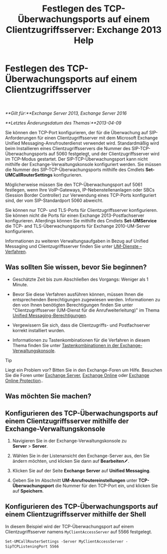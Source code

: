 ﻿---
title: 'Festlegen des TCP-Überwachungsports auf einem Clientzugriffsserver: Exchange 2013 Help'
TOCTitle: Festlegen des TCP-Überwachungsports auf einem Clientzugriffsserver
ms:assetid: 5f48f21a-d8d4-48b2-868f-9a3647693841
ms:mtpsurl: https://technet.microsoft.com/de-de/library/JJ673530(v=EXCHG.150)
ms:contentKeyID: 50554826
ms.date: 04/24/2018
mtps_version: v=EXCHG.150
ms.translationtype: HT
---

# Festlegen des TCP-Überwachungsports auf einem Clientzugriffsserver

 

_**Gilt für:**Exchange Server 2013, Exchange Server 2016_

_**Letztes Änderungsdatum des Themas:**2013-04-09_

Sie können den TCP-Port konfigurieren, der für die Überwachung auf SIP-Anforderungen für einen Clientzugriffsserver mit dem Microsoft Exchange Unified Messaging-Anrufrouterdienst verwendet wird. Standardmäßig wird beim Installieren eines Clientzugriffsservers die Nummer des SIP-TCP-Überwachungsports auf 5060 festgelegt, und der Clientzugriffsserver wird im TCP-Modus gestartet. Der SIP-TCP-Überwachungsport kann nicht mithilfe der Exchange-Verwaltungskonsole konfiguriert werden. Sie müssen die Nummer des SIP-TCP-Überwachungsports mithilfe des Cmdlets **Set-UMCallRouterSettings** konfigurieren.

Möglicherweise müssen Sie den TCP-Überwachungsport auf 5061 festlegen, wenn Ihre VoIP-Gateways, IP-Nebenstellenanlagen oder SBCs (Session Border Controller) zur Verwendung eines TCP-Ports konfiguriert sind, der vom SIP-Standardport 5060 abweicht.

Sie können nur TCP- und TLS-Ports für Clientzugriffsserver konfigurieren. Sie können nicht die Ports für einen Exchange 2013-Postfachserver konfigurieren. Allerdings können Sie mithilfe des Cmdlets **Set-UMService** die TCP- and TLS-Überwachungsports für Exchange 2010-UM-Server konfigurieren.

Informationen zu weiteren Verwaltungsaufgaben in Bezug auf Unified Messaging und Clientzugriffsserver finden Sie unter [UM-Dienste – Verfahren](um-services-procedures-exchange-2013-help.md).

## Was sollten Sie wissen, bevor Sie beginnen?

  - Geschätzte Zeit bis zum Abschließen des Vorgangs: Weniger als 1 Minute.

  - Bevor Sie diese Verfahren ausführen können, müssen Ihnen die entsprechenden Berechtigungen zugewiesen werden. Informationen zu den von Ihnen benötigten Berechtigungen finden Sie unter "Clientzugriffsserver (UM-Dienst für die Anrufweiterleitung)" im Thema [Unified Messaging-Berechtigungen](unified-messaging-permissions-exchange-2013-help.md).

  - Vergewissern Sie sich, dass die Clientzugriffs- und Postfachserver korrekt installiert wurden.

  - Informationen zu Tastenkombinationen für die Verfahren in diesem Thema finden Sie unter [Tastenkombinationen in der Exchange-Verwaltungskonsole](keyboard-shortcuts-in-the-exchange-admin-center-exchange-online-protection-help.md).


> [!TIP]
> Liegt ein Problem vor? Bitten Sie in den Exchange-Foren um Hilfe. Besuchen Sie die Foren unter <A href="https://go.microsoft.com/fwlink/p/?linkid=60612">Exchange Server</A>, <A href="https://go.microsoft.com/fwlink/p/?linkid=267542">Exchange Online</A> oder <A href="https://go.microsoft.com/fwlink/p/?linkid=285351">Exchange Online Protection</A>..



## Was möchten Sie machen?

## Konfigurieren des TCP-Überwachungsports auf einem Clientzugriffsserver mithilfe der Exchange-Verwaltungskonsole

1.  Navigieren Sie in der Exchange-Verwaltungskonsole zu **Server** \> **Server**.

2.  Wählen Sie in der Listenansicht den Exchange-Server aus, den Sie ändern möchten, und klicken Sie dann auf **Bearbeiten**![Bearbeitungssymbol](images/Bb124582.6f53ccb2-1f13-4c02-bea0-30690e6ea71d(EXCHG.150).gif "Bearbeitungssymbol").

3.  Klicken Sie auf der Seite **Exchange Server** auf **Unified Messaging**.

4.  Geben Sie Im Abschnitt **UM-Anrufroutereinstellungen** unter **TCP-Überwachungsport** die Nummer für den TCP-Port ein, und klicken Sie auf **Speichern**.

## Konfigurieren des TCP-Überwachungsports auf einem Clientzugriffsserver mithilfe der Shell

In diesem Beispiel wird der TCP-Überwachungsport auf einem Clientzugriffsserver namens `MyClientAccessServer` auf 5566 festgelegt.

    Set-UMCallRouterSettings -Server MyClientAccessServer -SipTCPListeningPort 5566


